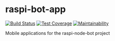 # raspi-bot-app

[![Build Status](https://travis-ci.com/CaffeinatedAndroid/raspi-bot-app.svg?branch=master)](https://travis-ci.com/CaffeinatedAndroid/raspi-bot-app)
[![Test Coverage](https://api.codeclimate.com/v1/badges/cbb37e8e75781903634e/test_coverage)](https://codeclimate.com/github/CaffeinatedAndroid/raspi-bot-app/test_coverage)
[![Maintainability](https://api.codeclimate.com/v1/badges/cbb37e8e75781903634e/maintainability)](https://codeclimate.com/github/CaffeinatedAndroid/raspi-bot-app/maintainability)

Mobile applications for the raspi-node-bot project
